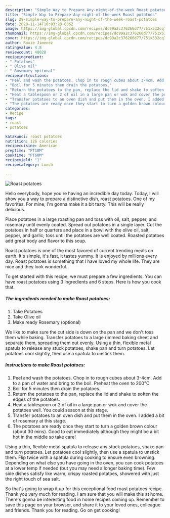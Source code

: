```yaml
---
description: "Simple Way to Prepare Any-night-of-the-week Roast potatoes"
title: "Simple Way to Prepare Any-night-of-the-week Roast potatoes"
slug: 28-simple-way-to-prepare-any-night-of-the-week-roast-potatoes
date: 2020-11-14T10:03:20.036Z
image: https://img-global.cpcdn.com/recipes/dc99a2c376266d77/751x532cq70/roast-potatoes-recipe-main-photo.jpg
thumbnail: https://img-global.cpcdn.com/recipes/dc99a2c376266d77/751x532cq70/roast-potatoes-recipe-main-photo.jpg
cover: https://img-global.cpcdn.com/recipes/dc99a2c376266d77/751x532cq70/roast-potatoes-recipe-main-photo.jpg
author: Roxie Jimenez
ratingvalue: 4.8
reviewcount: 48028
recipeingredient:
- " Potatoes"
- " Olive oil"
- " Rosemary optional"
recipeinstructions:
- "Peel and wash the potatoes. Chop in to rough cubes about 3-4cm. Add to a pan of water and bring to the boil. Preheat the oven to 200°C"
- "Boil for 5 minutes then drain the potatoes."
- "Return the potatoes to the pan, replace the lid and shake to soften the edges of the potatoes."
- "Heat a tablespoon or 2 of oil in a large pan or wok and cover the potatoes well. You could season at this stage."
- "Transfer potatoes to an oven dish and put them in the oven. I added a bit of rosemary at this stage."
- "The potatoes are ready once they start to turn a golden brown colour (about 30 mins). Good to eat immediately although they might be a bit hot in the middle so take care!"
categories:
- Recipe
tags:
- roast
- potatoes

katakunci: roast potatoes 
nutrition: 126 calories
recipecuisine: American
preptime: "PT10M"
cooktime: "PT60M"
recipeyield: "1"
recipecategory: Lunch

---
```



![Roast potatoes](https://img-global.cpcdn.com/recipes/dc99a2c376266d77/751x532cq70/roast-potatoes-recipe-main-photo.jpg)

Hello everybody, hope you're having an incredible day today. Today, I will show you a way to prepare a distinctive dish, roast potatoes. One of my favorites. For mine, I'm gonna make it a bit tasty. This will be really delicious.

Place potatoes in a large roasting pan and toss with oil, salt, pepper, and rosemary until evenly coated. Spread out potatoes in a single layer. Cut the potatoes in half or quarters and place in a bowl with the olive oil, salt, pepper, and garlic; toss until the potatoes are well coated. Roasted potatoes add great body and flavor to this soup.

Roast potatoes is one of the most favored of current trending meals on earth. It's simple, it's fast, it tastes yummy. It is enjoyed by millions every day. Roast potatoes is something that I have loved my whole life. They are nice and they look wonderful.


To get started with this recipe, we must prepare a few ingredients. You can have roast potatoes using 3 ingredients and 6 steps. Here is how you cook that.

<!--inarticleads1-->

##### The ingredients needed to make Roast potatoes:

1. Take  Potatoes
1. Take  Olive oil
1. Make ready  Rosemary (optional)


We like to make sure the cut side is down on the pan and we don&#39;t toss them while baking. Transfer potatoes to a large rimmed baking sheet and separate them, spreading them out evenly. Using a thin, flexible metal spatula to release any stuck potatoes, shake pan and turn potatoes. Let potatoes cool slightly, then use a spatula to unstick them. 

<!--inarticleads2-->

##### Instructions to make Roast potatoes:

1. Peel and wash the potatoes. Chop in to rough cubes about 3-4cm. Add to a pan of water and bring to the boil. Preheat the oven to 200°C
1. Boil for 5 minutes then drain the potatoes.
1. Return the potatoes to the pan, replace the lid and shake to soften the edges of the potatoes.
1. Heat a tablespoon or 2 of oil in a large pan or wok and cover the potatoes well. You could season at this stage.
1. Transfer potatoes to an oven dish and put them in the oven. I added a bit of rosemary at this stage.
1. The potatoes are ready once they start to turn a golden brown colour (about 30 mins). Good to eat immediately although they might be a bit hot in the middle so take care!


Using a thin, flexible metal spatula to release any stuck potatoes, shake pan and turn potatoes. Let potatoes cool slightly, then use a spatula to unstick them. Flip twice with a spatula during cooking to ensure even browning. Depending on what else you have going in the oven, you can cook potatoes at a lower temp if needed (but you may need a longer baking time). Few side dishes satisfy like warm, crispy roasted potatoes, showered with just the right touch of sea salt. 

So that's going to wrap it up for this exceptional food roast potatoes recipe. Thank you very much for reading. I am sure that you will make this at home. There's gonna be interesting food in home recipes coming up. Remember to save this page on your browser, and share it to your loved ones, colleague and friends. Thank you for reading. Go on get cooking!

